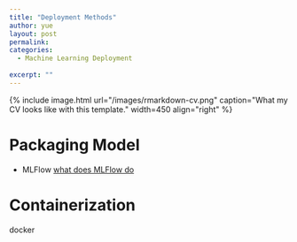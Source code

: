 ```yaml
---
title: "Deployment Methods"
author: yue
layout: post
permalink:
categories:
  - Machine Learning Deployment
  
excerpt: ""
---
```


{% include image.html url="/images/rmarkdown-cv.png" caption="What my CV looks like with this template." width=450 align="right" %}

# Packaging Model
- MLFlow
[what does MLFlow do](https://towardsdatascience.com/getting-started-with-mlflow-52eff8c09c61)


# Containerization
docker
